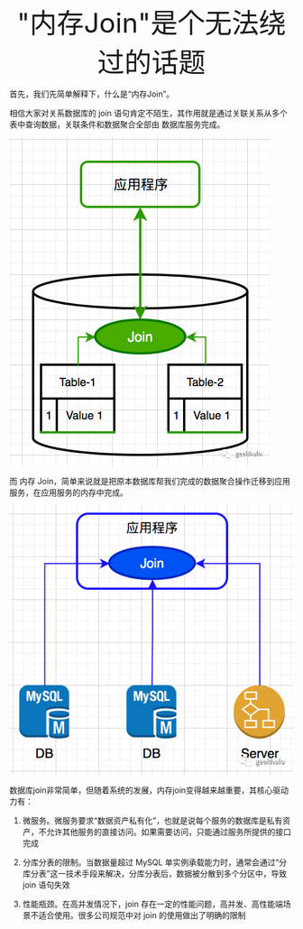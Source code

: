 <div align="center"><font size="50">"内存Join"是个无法绕过的话题</font></div>

首先，我们先简单解释下，什么是“内存Join”。

相信大家对关系数据库的 join 语句肯定不陌生，其作用就是通过关联关系从多个表中查询数据，关联条件和数据聚合全部由 数据库服务完成。

![img.png](img.png)

而 内存 Join，简单来说就是把原本数据库帮我们完成的数据聚合操作迁移到应用服务，在应用服务的内存中完成。

![img_1.png](img_1.png)

数据库join非常简单，但随着系统的发展，内存join变得越来越重要，其核心驱动力有：

1. 微服务。微服务要求“数据资产私有化”，也就是说每个服务的数据库是私有资产，不允许其他服务的直接访问。如果需要访问，只能通过服务所提供的接口完成

2. 分库分表的限制。当数据量超过 MySQL 单实例承载能力时，通常会通过“分库分表”这一技术手段来解决，分库分表后，数据被分散到多个分区中，导致 join 语句失效

3. 性能瓶颈。在高并发情况下，join 存在一定的性能问题，高并发、高性能端场景不适合使用。很多公司规范中对 join 的使用做出了明确的限制


